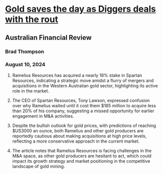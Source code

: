 # [Gold saves the day as Diggers deals with the rout](https://advance.lexis.com/api/document?collection=news&id=urn:contentItem:6CPN-CK21-JD34-V3VM-00000-00&context=1519360)
## Australian Financial Review
### Brad Thompson
### August 10, 2024

1. Ramelius Resources has acquired a nearly 18% stake in Spartan Resources, indicating a strategic move amidst a flurry of mergers and acquisitions in the Western Australian gold sector, highlighting its active role in the market.

2. The CEO of Spartan Resources, Tony Lawson, expressed confusion over why Ramelius waited until it cost them $185 million to acquire less than 20% of his company, suggesting a missed opportunity for earlier engagement in M&A activities.

3. Despite the bullish outlook for gold prices, with predictions of reaching $US3000 an ounce, both Ramelius and other gold producers are reportedly cautious about making acquisitions at high price levels, reflecting a more conservative approach in the current market.

4. The article notes that Ramelius Resources is facing challenges in the M&A space, as other gold producers are hesitant to act, which could impact its growth strategy and market positioning in the competitive landscape of gold mining.